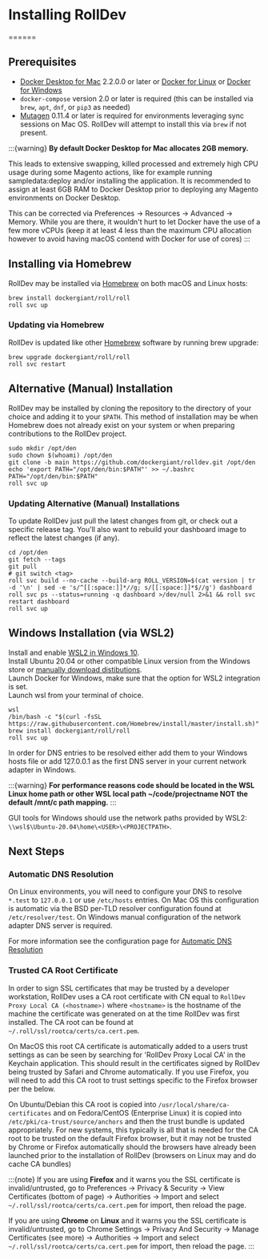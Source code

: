 # Installing RollDev
======

## Prerequisites

* [Docker Desktop for Mac](https://hub.docker.com/editions/community/docker-ce-desktop-mac) 2.2.0.0 or later or [Docker for Linux](https://docs.docker.com/install/) or [Docker for Windows](https://docs.docker.com/desktop/windows/install/)
* `docker-compose` version 2.0 or later is required (this can be installed via `brew`, `apt`, `dnf`, or `pip3` as needed)
* [Mutagen](https://mutagen.io/) 0.11.4 or later is required for environments leveraging sync sessions on Mac OS. RollDev will attempt to install this via `brew` if not present.

:::{warning}
**By default Docker Desktop for Mac allocates 2GB memory.**

This leads to extensive swapping, killed processed and extremely high CPU usage during some Magento actions, like for example running sampledata:deploy and/or installing the application. It is recommended to assign at least 6GB RAM to Docker Desktop prior to deploying any Magento environments on Docker Desktop.

This can be corrected via Preferences -> Resources -> Advanced -> Memory. While you are there, it wouldn't hurt to let Docker have the use of a few more vCPUs (keep it at least 4 less than the maximum CPU allocation however to avoid having macOS contend with Docker for use of cores)
:::

## Installing via Homebrew

RollDev may be installed via [Homebrew](https://brew.sh/) on both macOS and Linux hosts:

    brew install dockergiant/roll/roll
    roll svc up

### Updating via Homebrew

RollDev is updated like other [Homebrew](https://brew.sh/) software by running brew upgrade:

    brew upgrade dockergiant/roll/roll
    roll svc restart

## Alternative (Manual) Installation

RollDev may be installed by cloning the repository to the directory of your choice and adding it to your `$PATH`. This method of installation may be when Homebrew does not already exist on your system or when preparing contributions to the RollDev project.

    sudo mkdir /opt/den
    sudo chown $(whoami) /opt/den
    git clone -b main https://github.com/dockergiant/rolldev.git /opt/den
    echo 'export PATH="/opt/den/bin:$PATH"' >> ~/.bashrc
    PATH="/opt/den/bin:$PATH"
    roll svc up

### Updating Alternative (Manual) Installations

To update RollDev just pull the latest changes from git, or check out a specific release tag. You'll also want to rebuild your dashboard image to reflect the latest changes (if any).

    cd /opt/den
    git fetch --tags
    git pull
    # git switch <tag>
    roll svc build --no-cache --build-arg ROLL_VERSION=$(cat version | tr -d '\n' | sed -e 's/^[[:space:]]*//g; s/[[:space:]]*$//g') dashboard
    roll svc ps --status=running -q dashboard >/dev/null 2>&1 && roll svc restart dashboard
    roll svc up

## Windows Installation (via WSL2)

Install and enable [WSL2 in Windows 10](https://docs.microsoft.com/en-us/windows/wsl/install-win10).  
Install Ubuntu 20.04 or other compatible Linux version from the Windows store or [manually download distibutions](https://docs.microsoft.com/en-us/windows/wsl/install-manual).   
Launch Docker for Windows, make sure that the option for WSL2 integration is set.  
Launch wsl from your terminal of choice.  

    wsl
    /bin/bash -c "$(curl -fsSL https://raw.githubusercontent.com/Homebrew/install/master/install.sh)"
    brew install dockergiant/roll/roll
    roll svc up

In order for DNS entries to be resolved either add them to your Windows hosts file or add 127.0.0.1 as the first DNS server in your current network adapter in Windows.

:::{warning}
**For performance reasons code should be located in the WSL Linux home path or other WSL local path ~/code/projectname NOT the default /mnt/c path mapping.**
:::

GUI tools for Windows should use the network paths provided by WSL2: `\\wsl$\Ubuntu-20.04\home\<USER>\<PROJECTPATH>`.

## Next Steps

### Automatic DNS Resolution

On Linux environments, you will need to configure your DNS to resolve `*.test` to `127.0.0.1` or use `/etc/hosts` entries. On Mac OS this configuration is automatic via the BSD per-TLD resolver configuration found at `/etc/resolver/test`. On Windows manual configuration of the network adapter DNS server is required.


For more information see the configuration page for [Automatic DNS Resolution](configuration/dns-resolver.md)

### Trusted CA Root Certificate

In order to sign SSL certificates that may be trusted by a developer workstation, RollDev uses a CA root certificate with CN equal to `RollDev Proxy Local CA (<hostname>)` where `<hostname>` is the hostname of the machine the certificate was generated on at the time RollDev was first installed. The CA root can be found at `~/.roll/ssl/rootca/certs/ca.cert.pem`.

On MacOS this root CA certificate is automatically added to a users trust settings as can be seen by searching for 'RollDev Proxy Local CA' in the Keychain application. This should result in the certificates signed by RollDev being trusted by Safari and Chrome automatically. If you use Firefox, you will need to add this CA root to trust settings specific to the Firefox browser per the below.

On Ubuntu/Debian this CA root is copied into `/usr/local/share/ca-certificates` and on Fedora/CentOS (Enterprise Linux) it is copied into `/etc/pki/ca-trust/source/anchors` and then the trust bundle is updated appropriately. For new systems, this typically is all that is needed for the CA root to be trusted on the default Firefox browser, but it may not be trusted by Chrome or Firefox automatically should the browsers have already been launched prior to the installation of RollDev (browsers on Linux may and do cache CA bundles)

:::{note}
If you are using **Firefox** and it warns you the SSL certificate is invalid/untrusted, go to Preferences -> Privacy & Security -> View Certificates (bottom of page) -> Authorities -> Import and select ``~/.roll/ssl/rootca/certs/ca.cert.pem`` for import, then reload the page.

If you are using **Chrome** on **Linux** and it warns you the SSL certificate is invalid/untrusted, go to Chrome Settings -> Privacy And Security -> Manage Certificates (see more) -> Authorities -> Import and select ``~/.roll/ssl/rootca/certs/ca.cert.pem`` for import, then reload the page.
:::
